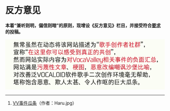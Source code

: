 # 反方意见
**本着“兼听则明，偏信则暗”的原则，现增设《反方意见》栏目，并接受符合[要求](/index.html?page=README.md)的投稿。**

![vv-fake-by-haru](../assets/pics/vv-fake-by-haru.png)

-----

1. [VV事件瓜条](/index.html?page=pages/conside/Story-By-Haru.md)（作者：Haru.jpg）
